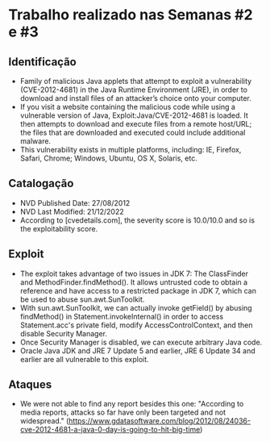 # Trabalho realizado nas Semanas #2 e #3

## Identificação

- Family of malicious Java applets that attempt to exploit a vulnerability (CVE-2012-4681) in the Java Runtime Environment (JRE), in order to download and install files of an attacker’s choice onto your computer.
- If you visit a website containing the malicious code while using a vulnerable version of Java, Exploit:Java/CVE-2012-4681 is loaded. It then attempts to download and execute files from a remote host/URL; the files that are downloaded and executed could include additional malware.
- This vulnerability exists in multiple platforms, including: IE, Firefox, Safari, Chrome; Windows, Ubuntu, OS X, Solaris, etc.

## Catalogação

- NVD Published Date: 27/08/2012
- NVD Last Modified: 21/12/2022
- According to [cvedetails.com], the severity score is 10.0/10.0 and so is the exploitability score.

## Exploit

- The exploit takes advantage of two issues in JDK 7: The ClassFinder and MethodFinder.findMethod(). It allows untrusted code to obtain a reference and have access to a restricted package in JDK 7, which can be used to abuse sun.awt.SunToolkit. 
- With sun.awt.SunToolkit, we can actually invoke getField() by abusing findMethod() in Statement.invokeInternal() in order to access Statement.acc's private field, modify AccessControlContext, and then disable Security Manager. 
- Once Security Manager is disabled, we can execute arbitrary Java code. 
- Oracle Java JDK and JRE 7 Update 5 and earlier, JRE 6 Update 34 and earlier are all vulnerable to this exploit.

## Ataques

- We were not able to find any report besides this one: "According to media reports, attacks so far have only been targeted and not widespread." (https://www.gdatasoftware.com/blog/2012/08/24036-cve-2012-4681-a-java-0-day-is-going-to-hit-big-time)
